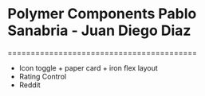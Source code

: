# Polymer Components Pablo Sanabria - Juan Diego Diaz
=========================================

* Icon toggle + paper card + iron flex layout
* Rating Control
* Reddit 
